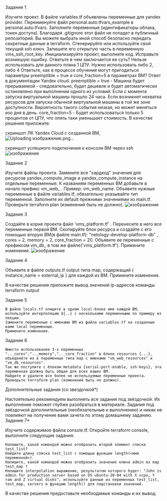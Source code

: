 Задание 1

Изучите проект. В файле variables.tf объявлены переменные для yandex provider.
Переименуйте файл personal.auto.tfvars_example в personal.auto.tfvars. Заполните переменные (идентификаторы облака, токен доступа). Благодаря .gitignore этот файл не попадет в публичный репозиторий. Вы можете выбрать иной способ безопасно передать секретные данные в terraform.
Сгенерируйте или используйте свой текущий ssh ключ. Запишите его открытую часть в переменную vms_ssh_root_key.
Инициализируйте проект, выполните код. Исправьте возникшую ошибку. Ответьте в чем заключается ее суть?
    Нельзя использовать для данного плана 1 ЦПУ. Нужно использовать либо 2, либо 4
Ответьте, как в процессе обучения могут пригодиться параметры preemptible = true и core_fraction=5 в параметрах ВМ? Ответ в документации Yandex cloud.
    preemptible = true - Машина будет прерываемой - следовательно, будет дешевле и будет автоматически остановлено при выполнении одного из условий: 
        Если с момента запуска виртуальной машины прошло 24 часа.
        Если возникнет нехватка ресурсов для запуска обычной виртуальной машины в той же зоне доступности. Вероятность такого события низкая, но может меняться изо дня в день.
    core_fraction=5 - Будет использоваться только 5 процентов от ЦПУ, что опять таки уменьшает стоимость.
В качестве решения приложите:

скриншот ЛК Yandex Cloud с созданной ВМ,
    ![Uploading изображение.png…]()

скриншот успешного подключения к консоли ВМ через ssh
    ![изображение](https://github.com/gambrilus/devops-netology/assets/100866321/9bb7b36c-da42-478a-8bf0-41befb51dff6)
   

Задание 2

Изучите файлы проекта.
Замените все "хардкод" значения для ресурсов yandex_compute_image и yandex_compute_instance на отдельные переменные. К названиям переменных ВМ добавьте в начало префикс vm_web_ . Пример: vm_web_name.
Объявите нужные переменные в файле variables.tf, обязательно указывайте тип переменной. Заполните их default прежними значениями из main.tf.
Проверьте terraform plan (изменений быть не должно).
    ![изображение](https://github.com/gambrilus/devops-netology/assets/100866321/96caa9a0-ee51-4ebd-8bc4-4227cc1e75a3)


Задание 3

Создайте в корне проекта файл 'vms_platform.tf' . Перенесите в него все переменные первой ВМ.
Скопируйте блок ресурса и создайте с его помощью вторую ВМ(в файле main.tf): "netology-develop-platform-db" , cores = 2, memory = 2, core_fraction = 20. Объявите ее переменные с префиксом vm_db_ в том же файле('vms_platform.tf').
Примените изменения.
    ![изображение](https://github.com/gambrilus/devops-netology/assets/100866321/4e4c57de-262e-4d2c-83b1-b7d715bead42)


Задание 4

Объявите в файле outputs.tf output типа map, содержащий { instance_name = external_ip } для каждой из ВМ.
Примените изменения.

В качестве решения приложите вывод значений ip-адресов команды terraform output
    
Задание 5

    В файле locals.tf опишите в одном local-блоке имя каждой ВМ, используйте интерполяцию ${..} с несколькими переменными по примеру из лекции.
    Замените переменные с именами ВМ из файла variables.tf на созданные вами local переменные.
    Примените изменения.

Задание 6

    Вместо использования 3-х переменных ".._cores",".._memory",".._core_fraction" в блоке resources {...}, объедените их в переменные типа map с именами "vm_web_resources" и "vm_db_resources".
    Так же поступите с блоком metadata {serial-port-enable, ssh-keys}, эта переменная должна быть общая для всех ваших ВМ.
    Найдите и удалите все более не используемые переменные проекта.
    Проверьте terraform plan (изменений быть не должно).

Дополнительные задания (со звездочкой*)

Настоятельно рекомендуем выполнять все задания под звёздочкой.
Их выполнение поможет глубже разобраться в материале. Задания под звёздочкой дополнительные (необязательные к выполнению) и никак не повлияют на получение вами зачета по этому домашнему заданию.
Задание 7*

Изучите содержимое файла console.tf. Откройте terraform console, выполните следующие задания:

    Напишите, какой командой можно отобразить второй элемент списка test_list?
    Найдите длину списка test_list с помощью функции length(<имя переменной>).
    Напишите, какой командой можно отобразить значение ключа admin из map test_map ?
    Напишите interpolation выражение, результатом которого будет: "John is admin for production server based on OS ubuntu-20-04 with X vcpu, Y ram and Z virtual disks", используйте данные из переменных test_list, test_map, servers и функцию length() для подстановки значений.

В качестве решения предоставьте необходимые команды и их вывод.
